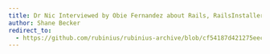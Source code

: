 ```yaml
---
title: Dr Nic Interviewed by Obie Fernandez about Rails, RailsInstaller, Ruby Virtual Machines and More
author: Shane Becker
redirect_to:
  - https://github.com/rubinius/rubinius-archive/blob/cf54187d421275eec7d2db0abd5d4c059755b577/_posts/2011-09-06-drnic-interview.markdown
---
```

